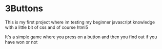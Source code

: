 # 3Buttons
This is my first project where im testing my beginner javascript knowledge with a little bit of css and of course html5

It's a simple game where you press on a button and then you find out if you have won or not
